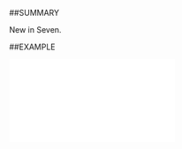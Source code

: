 
##SUMMARY

New in Seven.


##EXAMPLE



![](..\..\Examples\vbs\SOSelection.ValidationMessage.vbs.txt)

